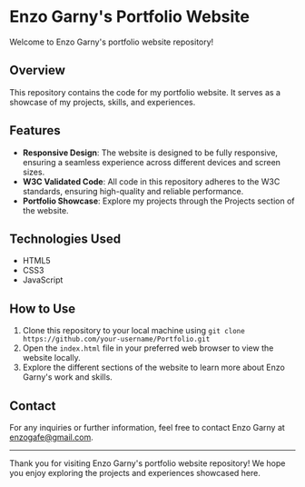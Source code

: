 # Enzo Garny's Portfolio Website

Welcome to Enzo Garny's portfolio website repository!

## Overview

This repository contains the code for my portfolio website. It serves as a showcase of my projects, skills, and experiences.

## Features

- **Responsive Design**: The website is designed to be fully responsive, ensuring a seamless experience across different devices and screen sizes.
- **W3C Validated Code**: All code in this repository adheres to the W3C standards, ensuring high-quality and reliable performance.
- **Portfolio Showcase**: Explore my projects through the Projects section of the website.

## Technologies Used

- HTML5
- CSS3
- JavaScript

## How to Use

1. Clone this repository to your local machine using `git clone https://github.com/your-username/Portfolio.git`
2. Open the `index.html` file in your preferred web browser to view the website locally.
3. Explore the different sections of the website to learn more about Enzo Garny's work and skills.


## Contact

For any inquiries or further information, feel free to contact Enzo Garny at enzogafe@gmail.com.

---

Thank you for visiting Enzo Garny's portfolio website repository! We hope you enjoy exploring the projects and experiences showcased here.
